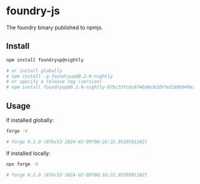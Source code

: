 # foundry-js

The foundry binary published to npmjs.

## Install

```bash
npm install foundryup@nightly

# or install globally
# npm install -g foundryup@0.2.0-nightly
# or specify a release tag (version)
# npm install foundryup@0.2.0-nightly-87bc53fc6c874bd4c92d97ed180b949e3a36d78c
```

## Usage

If installed globally:

```bash
forge -V

# forge 0.2.0 (87bc53 2024-02-09T00:16:22.953958126Z)
```

If installed locally:

```bash
npx forge -V

# forge 0.2.0 (87bc53 2024-02-09T00:16:22.953958126Z)
```
